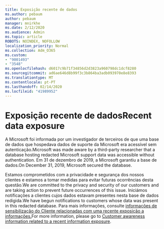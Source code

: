 ```yaml
---
title: Exposição recente de dados
ms.author: pebaum
author: pebaum
manager: mnirkhe
ms.date: 2/12/2020
ms.audience: Admin
ms.topic: article
ROBOTS: NOINDEX, NOFOLLOW
localization_priority: Normal
ms.collection: Adm_O365
ms.custom:
- "9001493"
- "3548"
ms.openlocfilehash: d6017c9b71f34856d2d3823a960798dc1dcf8280
ms.sourcegitcommit: ad6ae646d8b99f3c3b864ba3adb093970e8e8393
ms.translationtype: MT
ms.contentlocale: pt-PT
ms.lasthandoff: 02/14/2020
ms.locfileid: "41989952"
---
```

# <a name="recent-data-exposure"></a><span data-ttu-id="80696-102">Exposição recente de dados</span><span class="sxs-lookup"><span data-stu-id="80696-102">Recent data exposure</span></span>

<span data-ttu-id="80696-103">A Microsoft foi informada por um investigador de terceiros de que uma base de dados que hospedava dados de suporte da Microsoft era acessível sem autenticação.</span><span class="sxs-lookup"><span data-stu-id="80696-103">Microsoft was made aware by a third-party researcher that a database hosting redacted Microsoft support data was accessible without authentication.</span></span> <span data-ttu-id="80696-104">Em 31 de dezembro de 2019, a Microsoft garantiu a base de dados.</span><span class="sxs-lookup"><span data-stu-id="80696-104">On December 31, 2019, Microsoft secured the database.</span></span>

<span data-ttu-id="80696-105">Estamos comprometidos com a privacidade e segurança dos nossos clientes e estamos a tomar medidas para evitar futuras ocorrências desta questão.</span><span class="sxs-lookup"><span data-stu-id="80696-105">We are committed to the privacy and security of our customers and are taking action to prevent future occurrences of this issue.</span></span> <span data-ttu-id="80696-106">Iniciámos notificações a clientes cujos dados estavam presentes nesta base de dados redigida.</span><span class="sxs-lookup"><span data-stu-id="80696-106">We have begun notifications to customers whose data was present in this redacted database.</span></span> <span data-ttu-id="80696-107">Para mais informações, consulte [informações de sensibilização do Cliente relacionadas com uma recente exposição a informações.](https://aka.ms/privacyinfo)</span><span class="sxs-lookup"><span data-stu-id="80696-107">For more information, please go to [Customer awareness information related to a recent information exposure](https://aka.ms/privacyinfo).</span></span>
